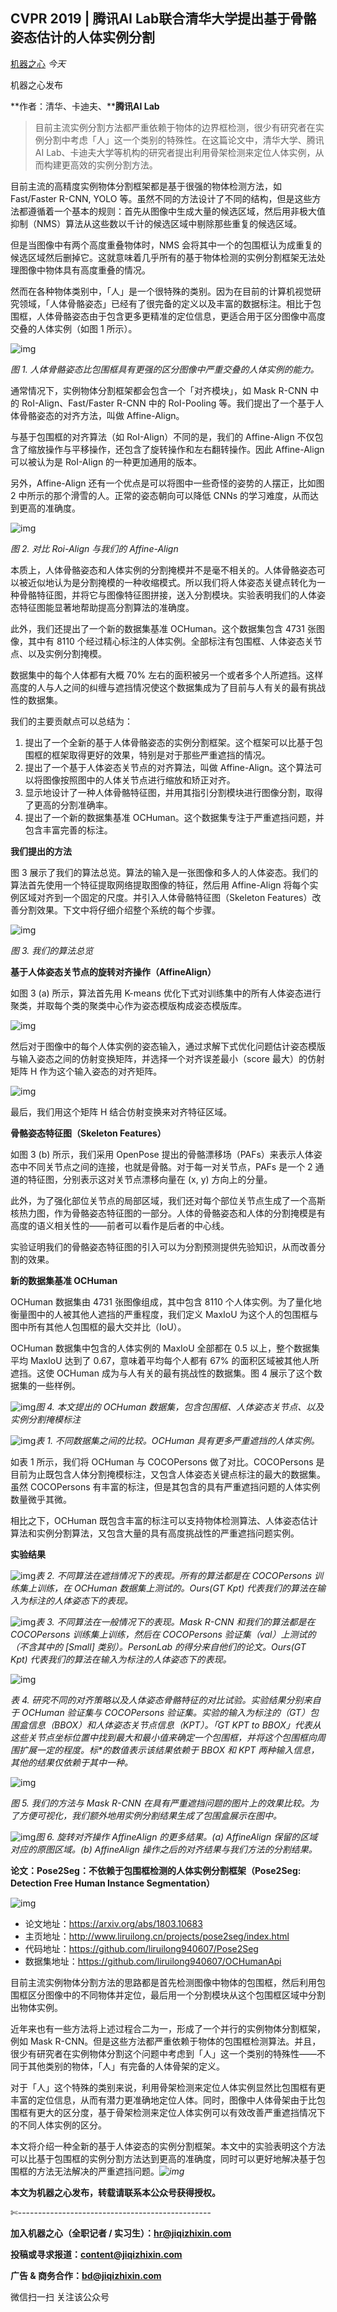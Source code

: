 ## CVPR 2019 | 腾讯AI Lab联合清华大学提出基于骨骼姿态估计的人体实例分割

[机器之心](javascript:void(0);) *今天*

机器之心发布

**作者：清华、卡迪夫、****腾讯AI Lab**



> 目前主流实例分割方法都严重依赖于物体的边界框检测，很少有研究者在实例分割中考虑「人」这一个类别的特殊性。在这篇论文中，清华大学、腾讯AI Lab、卡迪夫大学等机构的研究者提出利用骨架检测来定位人体实例，从而构建更高效的实例分割方法。

目前主流的高精度实例物体分割框架都是基于很强的物体检测方法，如 Fast/Faster R-CNN, YOLO 等。虽然不同的方法设计了不同的结构，但是这些方法都遵循着一个基本的规则：首先从图像中生成大量的候选区域，然后用非极大值抑制（NMS）算法从这些数以千计的候选区域中剔除那些重复的候选区域。

但是当图像中有两个高度重叠物体时，NMS 会将其中一个的包围框认为成重复的候选区域然后删掉它。这就意味着几乎所有的基于物体检测的实例分割框架无法处理图像中物体具有高度重叠的情况。

然而在各种物体类别中，「人」是一个很特殊的类别。因为在目前的计算机视觉研究领域，「人体骨骼姿态」已经有了很完备的定义以及丰富的数据标注。相比于包围框，人体骨骼姿态由于包含更多更精准的定位信息，更适合用于区分图像中高度交叠的人体实例（如图 1 所示）。

![img](https://mmbiz.qpic.cn/mmbiz_png/KmXPKA19gW9fMDBEUu6zbFUBohOOko5VyJXYJJ26bJJpjUeSExibtPR1iba5ohpERvnK3iciaaIdibxicS1nFhoB19wg/640?wx_fmt=png&tp=webp&wxfrom=5&wx_lazy=1&wx_co=1)

*图 1. 人体骨骼姿态比包围框具有更强的区分图像中严重交叠的人体实例的能力。*

通常情况下，实例物体分割框架都会包含一个「对齐模块」，如 Mask R-CNN 中的 RoI-Align、Fast/Faster R-CNN 中的 RoI-Pooling 等。我们提出了一个基于人体骨骼姿态的对齐方法，叫做 Affine-Align。

与基于包围框的对齐算法（如 RoI-Align）不同的是，我们的 Affine-Align 不仅包含了缩放操作与平移操作，还包含了旋转操作和左右翻转操作。因此 Affine-Align 可以被认为是 RoI-Align 的一种更加通用的版本。

另外，Affine-Align 还有一个优点是可以将图中一些奇怪的姿势的人摆正，比如图 2 中所示的那个滑雪的人。正常的姿态朝向可以降低 CNNs 的学习难度，从而达到更高的准确度。

![img](https://mmbiz.qpic.cn/mmbiz_png/KmXPKA19gW9fMDBEUu6zbFUBohOOko5VbglztjTHa2OcWseHZ43UByeVBNleuwXJTGBSS9sLHDXKgFic7M2QuOg/640?wx_fmt=png&tp=webp&wxfrom=5&wx_lazy=1&wx_co=1)

*图 2. 对比 Roi-Align 与我们的 Affine-Align*

本质上，人体骨骼姿态和人体实例的分割掩模并不是毫不相关的。人体骨骼姿态可以被近似地认为是分割掩模的一种收缩模式。所以我们将人体姿态关键点转化为一种骨骼特征图，并将它与图像特征图拼接，送入分割模块。实验表明我们的人体姿态特征图能显著地帮助提高分割算法的准确度。

此外，我们还提出了一个新的数据集基准 OCHuman。这个数据集包含 4731 张图像，其中有 8110 个经过精心标注的人体实例。全部标注有包围框、人体姿态关节点、以及实例分割掩模。

数据集中的每个人体都有大概 70% 左右的面积被另一个或者多个人所遮挡。这样高度的人与人之间的纠缠与遮挡情况使这个数据集成为了目前与人有关的最有挑战性的数据集。

我们的主要贡献点可以总结为：

1. 提出了一个全新的基于人体骨骼姿态的实例分割框架。这个框架可以比基于包围框的框架取得更好的效果，特别是对于那些严重遮挡的情况。
2. 提出了一个基于人体姿态关节点的对齐算法，叫做 Affine-Align。这个算法可以将图像按照图中的人体关节点进行缩放和矫正对齐。
3. 显示地设计了一种人体骨骼特征图，并用其指引分割模块进行图像分割，取得了更高的分割准确率。
4. 提出了一个新的数据集基准 OCHuman。这个数据集专注于严重遮挡问题，并包含丰富完善的标注。

**我们提出的方法**

图 3 展示了我们的算法总览。算法的输入是一张图像和多人的人体姿态。我们的算法首先使用一个特征提取网络提取图像的特征，然后用 Affine-Align 将每个实例区域对齐到一个固定的尺度。并引入人体骨骼特征图（Skeleton Features）改善分割效果。下文中将仔细介绍整个系统的每个步骤。

![img](https://mmbiz.qpic.cn/mmbiz_png/KmXPKA19gW9fMDBEUu6zbFUBohOOko5V5SYhI2hHZPTnjLZkTGUpOSdF0vT30DclhwUAeaWxNHKwc3KicOtgc5g/640?wx_fmt=png&tp=webp&wxfrom=5&wx_lazy=1&wx_co=1)

*图 3. 我们的算法总览*

**基于人体姿态关节点的旋转对齐操作（AffineAlign）**

如图 3 (a) 所示，算法首先用 K-means 优化下式对训练集中的所有人体姿态进行聚类，并取每个类的聚类中心作为姿态模版构成姿态模版库。

![img](https://mmbiz.qpic.cn/mmbiz_png/KmXPKA19gW9fMDBEUu6zbFUBohOOko5VdLoXbuYOl9yU0MfvXSroOAnfGzOPJ82yqsO7BiaxeNwaFQQX2A31ibvg/640?wx_fmt=png&tp=webp&wxfrom=5&wx_lazy=1&wx_co=1)

然后对于图像中的每个人体实例的姿态输入，通过求解下式优化问题估计姿态模版与输入姿态之间的仿射变换矩阵，并选择一个对齐误差最小（score 最大）的仿射矩阵 H 作为这个输入姿态的对齐矩阵。

![img](https://mmbiz.qpic.cn/mmbiz_png/KmXPKA19gW9fMDBEUu6zbFUBohOOko5VQJ4WMLQf0OR2uDHIkULHkLWgRvVV6MHfHbeKeSSVtvbbtwDWiaAic4Dw/640?wx_fmt=png&tp=webp&wxfrom=5&wx_lazy=1&wx_co=1)

最后，我们用这个矩阵 H 结合仿射变换来对齐特征区域。

**骨骼姿态特征图（Skeleton Features）**

如图 3 (b) 所示，我们采用 OpenPose 提出的骨骼漂移场（PAFs）来表示人体姿态中不同关节点之间的连接，也就是骨骼。对于每一对关节点，PAFs 是一个 2 通道的特征图，分别表示这对关节点漂移向量在 (x, y) 方向上的分量。

此外，为了强化部位关节点的局部区域，我们还对每个部位关节点生成了一个高斯核热力图，作为骨骼姿态特征图的一部分。人体的骨骼姿态和人体的分割掩模是有高度的语义相关性的——前者可以看作是后者的中心线。

实验证明我们的骨骼姿态特征图的引入可以为分割预测提供先验知识，从而改善分割的效果。

**新的数据集基准 OCHuman**

OCHuman 数据集由 4731 张图像组成，其中包含 8110 个人体实例。为了量化地衡量图中的人被其他人遮挡的严重程度，我们定义 MaxIoU 为这个人的包围框与图中所有其他人包围框的最大交并比（IoU）。

OCHuman 数据集中包含的人体实例的 MaxIoU 全部都在 0.5 以上，整个数据集平均 MaxIoU 达到了 0.67，意味着平均每个人都有 67% 的面积区域被其他人所遮挡。这使 OCHuman 成为与人有关的最有挑战性的数据集。图 4 展示了这个数据集的一些样例。

![img](https://mmbiz.qpic.cn/mmbiz_png/KmXPKA19gW9fMDBEUu6zbFUBohOOko5VoRzJo2ZR6VzhzLCTxq0Xibv0BaKnvvpVP4Ykrbic7VwXF0LZAm519fHA/640?wx_fmt=png&tp=webp&wxfrom=5&wx_lazy=1&wx_co=1)*图 4. 本文提出的 OCHuman 数据集，包含包围框、人体姿态关节点、以及实例分割掩模标注*

![img](https://mmbiz.qpic.cn/mmbiz_png/KmXPKA19gW9fMDBEUu6zbFUBohOOko5VBPeCicSchxNKtqqichujyjLibG58SkDF4YRicywvsXDfCZy3U4xlEA5A5Q/640?wx_fmt=png&tp=webp&wxfrom=5&wx_lazy=1&wx_co=1)*表 1. 不同数据集之间的比较。OCHuman 具有更多严重遮挡的人体实例。*

如表 1 所示，我们将 OCHuman 与 COCOPersons 做了对比。COCOPersons 是目前为止既包含人体分割掩模标注，又包含人体姿态关键点标注的最大的数据集。虽然 COCOPersons 有丰富的标注，但是其包含的具有严重遮挡问题的人体实例数量微乎其微。

相比之下，OCHuman 既包含丰富的标注可以支持物体检测算法、人体姿态估计算法和实例分割算法，又包含大量的具有高度挑战性的严重遮挡问题实例。

**实验结果**

![img](https://mmbiz.qpic.cn/mmbiz_png/KmXPKA19gW9fMDBEUu6zbFUBohOOko5VIlEQM8gaXtibicwQoyTOJR3ibgZk5WyuzBKiaZT2EmYHF4lLQbaIPibfHJQ/640?wx_fmt=png&tp=webp&wxfrom=5&wx_lazy=1&wx_co=1)*表 2. 不同算法在遮挡情况下的表现。所有的算法都是在 COCOPersons 训练集上训练，在 OCHuman 数据集上测试的。Ours(GT Kpt) 代表我们的算法在输入为标注的人体姿态下的表现。*

![img](https://mmbiz.qpic.cn/mmbiz_png/KmXPKA19gW9fMDBEUu6zbFUBohOOko5V5V53NA65fLLxJAqBtHBKhRJ5pCnLiblMJmQmrqNibW0AlkgNUAO3HS9Q/640?wx_fmt=png&tp=webp&wxfrom=5&wx_lazy=1&wx_co=1)*表 3. 不同算法在一般情况下的表现。Mask R-CNN 和我们的算法都是在 COCOPersons 训练集上训练，然后在 COCOPersons 验证集（val）上测试的（不含其中的 [Small] 类别）。PersonLab 的得分来自他们的论文。Ours(GT Kpt) 代表我们的算法在输入为标注的人体姿态下的表现。*

![img](https://mmbiz.qpic.cn/mmbiz_png/KmXPKA19gW9fMDBEUu6zbFUBohOOko5VXG6xtgrARM8X9sWJh72P2oJIHbtLTD8Ms9Yk6hRAia4IicAoLBnEUlWA/640?wx_fmt=png&tp=webp&wxfrom=5&wx_lazy=1&wx_co=1)

*表 4. 研究不同的对齐策略以及人体姿态骨骼特征的对比试验。实验结果分别来自于 OCHuman 验证集与 COCOPersons 验证集。实验的输入为标注的（GT）包围盒信息（BBOX）和人体姿态关节点信息（KPT）。「GT KPT to BBOX」代表从这些关节点坐标位置中找到最大和最小值来确定一个包围框，并将这个包围框向周围扩展一定的程度。标\*的数值表示该结果依赖于 BBOX 和 KPT 两种输入信息，其他的结果仅依赖于其中一种。*

![img](https://mmbiz.qpic.cn/mmbiz_png/KmXPKA19gW9fMDBEUu6zbFUBohOOko5VI35fMAG13xRfXDpRmWSrUQjNsueT1Mxc1XcicqfQLFfzgTPANus68icg/640?wx_fmt=png&tp=webp&wxfrom=5&wx_lazy=1&wx_co=1)

*图 5. 我们的方法与 Mask R-CNN 在具有严重遮挡问题的图片上的效果比较。为了方便可视化，我们额外地用实例分割结果生成了包围盒展示在图中。*

![img](https://mmbiz.qpic.cn/mmbiz_png/KmXPKA19gW9fMDBEUu6zbFUBohOOko5V6D0qbFrNGykXicicINatdXfe94kic2yFor2esgsjWMjtJIkwJdtEPJNZw/640?wx_fmt=png&tp=webp&wxfrom=5&wx_lazy=1&wx_co=1)*图 6. 旋转对齐操作 AffineAlign 的更多结果。(a) AffineAlign 保留的区域对应的原图区域。(b) AffineAlign 操作之后的对齐结果与我们方法的分割结果。*

**论文：Pose2Seg：不依赖于包围框检测的人体实例分割框架（Pose2Seg: Detection Free Human Instance Segmentation）**

![img](https://mmbiz.qpic.cn/mmbiz_png/KmXPKA19gW9fMDBEUu6zbFUBohOOko5Vwg0Eibb5rHplcFyFUVIeaBEoJ4EH0qianwMbKRfoUptb0dkQNLUuhVyQ/640?wx_fmt=png&tp=webp&wxfrom=5&wx_lazy=1&wx_co=1)

- 论文地址：https://arxiv.org/abs/1803.10683
- 主页地址：http://www.liruilong.cn/projects/pose2seg/index.html
- 代码地址：https://github.com/liruilong940607/Pose2Seg
- 数据集地址：https://github.com/liruilong940607/OCHumanApi

目前主流实例物体分割方法的思路都是首先检测图像中物体的包围框，然后利用包围框区分图像中的不同物体并定位，最后用一个分割模块从这个包围框区域中分割出物体实例。

近年来也有一些方法将上述过程合二为一，形成了一个并行的实例物体分割框架，例如 Mask R-CNN。但是这些方法都严重依赖于物体的包围框检测算法。并且，很少有研究者在实例物体分割这个问题中考虑到「人」这一个类别的特殊性——不同于其他类别的物体，「人」有完备的人体骨架的定义。

对于「人」这个特殊的类别来说，利用骨架检测来定位人体实例显然比包围框有更丰富的定位信息，从而有潜力更准确地定位人体。同时，图像中人体骨架由于比包围框有更大的区分度，基于骨架检测来定位人体实例可以有效改善严重遮挡情况下的不同人体实例的区分。

本文将介绍一种全新的基于人体姿态的实例分割框架。本文中的实验表明这个方法可以比基于包围框的实例分割方法达到更高的准确度，同时可以更好地解决基于包围框的方法无法解决的严重遮挡问题。*![img](https://mmbiz.qpic.cn/mmbiz_png/KmXPKA19gW8Zfpicd40EribGuaFicDBCRH6IOu1Rnc4T3W3J1wE0j6kQ6GorRSgicib0fmNrj3yzlokup2jia9Z0YVeA/640?wx_fmt=png&tp=webp&wxfrom=5&wx_lazy=1&wx_co=1)*



**本文为机器之心发布，转载请联系本公众号获得授权。**

✄------------------------------------------------

**加入机器之心（全职记者 / 实习生）：hr@jiqizhixin.com**

**投稿或寻求报道：content@jiqizhixin.com**

**广告 & 商务合作：bd@jiqizhixin.com**









微信扫一扫
关注该公众号